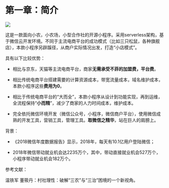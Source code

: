 # 第一章：简介

![](C:\Users\Administrator\Pictures\宣传卡片\杨梅小店PVC卡片222.jpg)

这是一款面向小农，小农场，小型合作社的开源小程序。采用serverless架构，基于微信云开发环境。不同于主流电商平台的成功模式（比如三只松鼠，各种旗舰店），本款小程序另辟蹊径，从商户实际情况出发，打造“小店模式”。

具有以下比较优势：

- 相比与京东，天猫等主流电商平台，商家**无需承受不菲的加盟费，平台费**。
- 相比传统电商平台搭建需要的计算资源成本，带宽流量成本，域名维护成本，本款小程序这些**费用为0**。

- 相比于传统电商平台的“大而全”，本款小程序从设计到功能实现，再到运维，全流程保持“**小而精**”，减少了商家的人力时间成本，维护成本。

- 完全依托微信环境开发（微信公众号，小程序，微信商户平台），使用微信成熟的开发工具，营销工具，管理工具。**取微信之精华**，站在巨人的肩膀上。


背景：

- 《2018微信年度数据报告》显示，2018年，每天有10.1亿用户登陆微信；

- 2018年微信带动就业机会达2235万个，其中，带动直接就业机会527万个，小程序带动就业机会182万个。

参考文献：

温铁军 董筱丹：村社理性：破解“三农”与“三治”困境的一个新视角。

